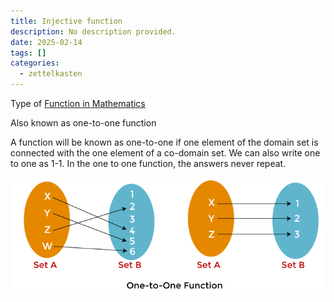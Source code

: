 ```yaml
---
title: Injective function
description: No description provided.
date: 2025-02-14
tags: []
categories:
  - zettelkasten
---
```


Type of [Function in Mathematics](Function%20in%20Mathematics.md)

Also known as one-to-one function

A function will be known as one-to-one if one element of the domain set is connected with the one element of a co-domain set. We can also write one to one as 1-1. In the one to one function, the answers never repeat.

![injective functions](attachments/injective%20functions.png)
